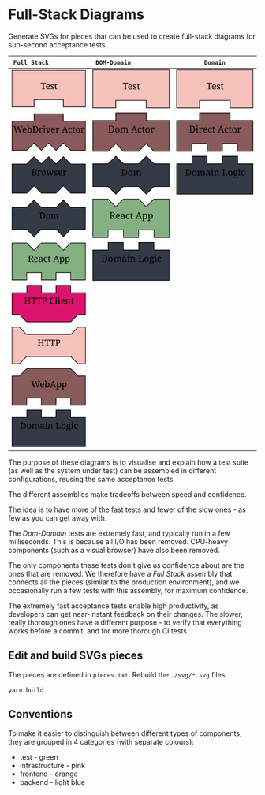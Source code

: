 # Full-Stack Diagrams

Generate SVGs for pieces that can be used to create full-stack diagrams for 
sub-second acceptance tests.

| `Full Stack          `                       | `DOM-Domain          `                | `Domain`                              |
| -------------------------------------------- | ------------------------------------- | ------------------------------------- |
| ![test](svg/test.svg)                        | ![test](svg/test.svg)                 | ![test](svg/test.svg)                 |
| ![webdriver_actor](svg/webdriver_actor.svg)  | ![dom_actor](svg/dom_actor.svg)       | ![test](svg/direct_actor.svg)         | 
| ![browser](svg/browser.svg)                  | ![dom](svg/dom.svg)                   | ![domain_logic](svg/domain_logic.svg) |
| ![dom](svg/dom.svg)                          | ![react_app](svg/react_app.svg)       |                                       |
| ![react_app](svg/react_app.svg)              | ![domain_logic](svg/domain_logic.svg) |                                       |
| ![http_client](svg/http_client.svg)          |                                       |                                       |
| ![http](svg/http.svg)                        |                                       |                                       |
| ![webapp](svg/webapp.svg)                    |                                       |                                       |
| ![domain_logic](svg/domain_logic.svg)        |                                       |                                       |


The purpose of these diagrams is to visualise and explain how a test suite
(as well as the system under test) can be assembled in different configurations,
reusing the same acceptance tests.

The different assemblies make tradeoffs between speed and confidence.

The idea is to have more of the fast tests and fewer of the slow ones -
as few as you can get away with.

The *Dom-Domain* tests are extremely fast, and typically run in a few milliseconds. 
This is because all I/O has been removed. CPU-heavy components (such as a
visual browser) have also been removed.

The only components these tests don't give us confidence about are the ones that 
are removed. We therefore have a *Full Stack* assembly that connects all the pieces
(similar to the production environment), and we occasionally run a few tests with 
this assembly, for maximum confidence.

The extremely fast acceptance tests enable high productivity, as developers can
get near-instant feedback on their changes. The slower, really thorough
ones have a different purpose - to verify that everything works before a commit,
and for more thorough CI tests.

## Edit and build SVGs pieces

The pieces are defined in `pieces.txt`. Rebuild the `./svg/*.svg` files:

    yarn build

## Conventions

To make it easier to distinguish between different types of components,
they are grouped in 4 categories (with separate colours):

* test - green
* infrastructure - pink
* frontend - orange
* backend - light blue